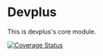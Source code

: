 # Devplus

This is devplus's core module.

[![Coverage Status](https://coveralls.io/repos/dcabines/devplus/badge.svg)](https://coveralls.io/r/dcabines/devplus)